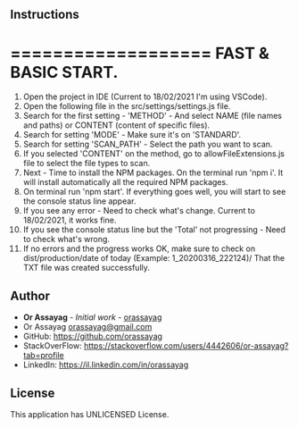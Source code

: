 ## Instructions

===================
FAST & BASIC START.
===================
1. Open the project in IDE (Current to 18/02/2021 I'm using VSCode).
2. Open the following file in the src/settings/settings.js file.
3. Search for the first setting - 'METHOD' - And select NAME (file names and paths) or CONTENT (content of specific files).
4. Search for setting 'MODE' - Make sure it's on 'STANDARD'.
5. Search for setting 'SCAN_PATH' - Select the path you want to scan.
6. If you selected 'CONTENT' on the method, go to allowFileExtensions.js file to select the file types to scan.
7. Next - Time to install the NPM packages. On the terminal run 'npm i'. It will install automatically all the required NPM packages.
8. On terminal run 'npm start'. If everything goes well, you will start to see the console status line appear.
9. If you see any error - Need to check what's change. Current to 18/02/2021, it works fine.
10. If you see the console status line but the 'Total' not progressing - Need to check what's wrong.
11. If no errors and the progress works OK, make sure to check on dist/production/date of today
    (Example: 1_20200316_222124)/ That the TXT file was created successfully.

## Author

* **Or Assayag** - *Initial work* - [orassayag](https://github.com/orassayag)
* Or Assayag <orassayag@gmail.com>
* GitHub: https://github.com/orassayag
* StackOverFlow: https://stackoverflow.com/users/4442606/or-assayag?tab=profile
* LinkedIn: https://il.linkedin.com/in/orassayag

## License

This application has UNLICENSED License.